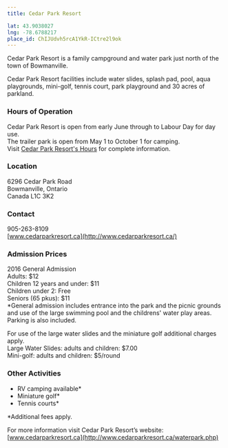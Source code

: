 ```yaml
---
title: Cedar Park Resort

lat: 43.9038027
lng: -78.6788217
place_id: ChIJUdvh5rcA1YkR-ICtre2l9ok
---
```


Cedar Park Resort is a family campground and water park just north of the town of Bowmanville.

Cedar Park Resort facilities include water slides, splash pad, pool, aqua playgrounds, mini-golf, tennis court, park playground and 30 acres of parkland.

### Hours of Operation

Cedar Park Resort is open from early June through to Labour Day for day use.   
The trailer park is open from May 1 to October 1 for camping.  
Visit [Cedar Park Resort's Hours](http://www.cedarparkresort.ca/hours.php) for complete information.  

### Location

6296 Cedar Park Road   
Bowmanville, Ontario   
Canada L1C 3K2   

### Contact

905-263-8109   
[www.cedarparkresort.ca](http://www.cedarparkresort.ca/)  

### Admission Prices

2016 General Admission  
Adults: $12  
Children 12 years and under: $11  
Children under 2: Free  
Seniors (65 pkus): $11  
*General admission includes entrance into the park and the picnic grounds and use of the large swimming pool and the childrens' water play areas. Parking is also included.  

For use of the large water slides and the miniature golf additional charges apply.  
Large Water Slides: adults and children: $7.00    
Mini-golf: adults and children: $5/round

### Other Activities

- RV camping available*
- Miniature golf*
- Tennis courts*
 
*Additional fees apply.  

For more information visit Cedar Park Resort’s website: [www.cedarparkresort.ca](http://www.cedarparkresort.ca/waterpark.php)
